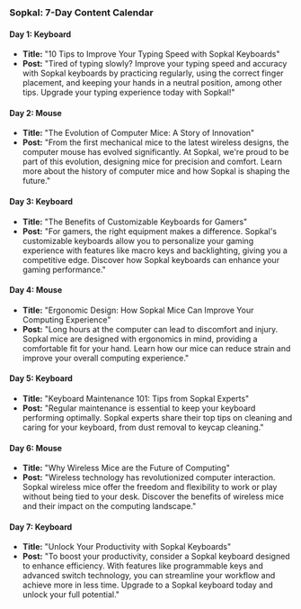 ### **Sopkal: 7-Day Content Calendar**

#### **Day 1: Keyboard**
*   **Title:** "10 Tips to Improve Your Typing Speed with Sopkal Keyboards"
*   **Post:** "Tired of typing slowly? Improve your typing speed and accuracy with Sopkal keyboards by practicing regularly, using the correct finger placement, and keeping your hands in a neutral position, among other tips. Upgrade your typing experience today with Sopkal!"

#### **Day 2: Mouse**
*   **Title:** "The Evolution of Computer Mice: A Story of Innovation"
*   **Post:** "From the first mechanical mice to the latest wireless designs, the computer mouse has evolved significantly. At Sopkal, we're proud to be part of this evolution, designing mice for precision and comfort. Learn more about the history of computer mice and how Sopkal is shaping the future."

#### **Day 3: Keyboard**
*   **Title:** "The Benefits of Customizable Keyboards for Gamers"
*   **Post:** "For gamers, the right equipment makes a difference. Sopkal's customizable keyboards allow you to personalize your gaming experience with features like macro keys and backlighting, giving you a competitive edge. Discover how Sopkal keyboards can enhance your gaming performance."

#### **Day 4: Mouse**
*   **Title:** "Ergonomic Design: How Sopkal Mice Can Improve Your Computing Experience"
*   **Post:** "Long hours at the computer can lead to discomfort and injury. Sopkal mice are designed with ergonomics in mind, providing a comfortable fit for your hand. Learn how our mice can reduce strain and improve your overall computing experience."

#### **Day 5: Keyboard**
*   **Title:** "Keyboard Maintenance 101: Tips from Sopkal Experts"
*   **Post:** "Regular maintenance is essential to keep your keyboard performing optimally. Sopkal experts share their top tips on cleaning and caring for your keyboard, from dust removal to keycap cleaning."

#### **Day 6: Mouse**
*   **Title:** "Why Wireless Mice are the Future of Computing"
*   **Post:** "Wireless technology has revolutionized computer interaction. Sopkal wireless mice offer the freedom and flexibility to work or play without being tied to your desk. Discover the benefits of wireless mice and their impact on the computing landscape."

#### **Day 7: Keyboard**
*   **Title:** "Unlock Your Productivity with Sopkal Keyboards"
*   **Post:** "To boost your productivity, consider a Sopkal keyboard designed to enhance efficiency. With features like programmable keys and advanced switch technology, you can streamline your workflow and achieve more in less time. Upgrade to a Sopkal keyboard today and unlock your full potential."